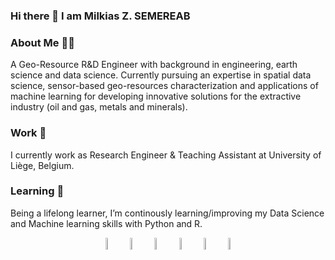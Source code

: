 ### Hi there 👋 I am Milkias Z. SEMEREAB

<!--
**milkiaszerai/milkiaszerai** is a ✨ _special_ ✨ repository because its `README.md` (this file) appears on your GitHub profile.

Here are some ideas to get you started:

- 🔭 I’m currently working on ...
- 🌱 I’m currently learning ...
- 👯 I’m looking to collaborate on ...
- 🤔 I’m looking for help with ...
- 💬 Ask me about ...
- 📫 How to reach me: ...
- 😄 Pronouns: ...
- ⚡ Fun fact: ...
-->
### About Me 👨‍💼
A Geo-Resource R&D Engineer with background in engineering, earth science and data science. Currently pursuing an expertise in spatial data science, sensor-based geo-resources characterization and applications of machine learning for developing innovative solutions for the extractive industry (oil and gas, metals and minerals). 

### Work 🔭
I currently work as Research Engineer & Teaching Assistant at University of Liège, Belgium. 

### Learning 🌱 
Being a lifelong learner, I’m continously learning/improving my Data Science and Machine learning skills with Python and R. 


<div 
<p align="center">
  <a href="https://www.uee.uliege.be/cms/c_3483040/en/uee-repertoire?uid=u238339"><img width="7%" src="https://img.icons8.com/fluent/96/000000/domain.png" alt="University website"/></a>
  <a href="https://twitter.com/milkias_zerai"><img width="7%" src="https://img.icons8.com/color/96/000000/twitter-squared.png" alt="twitter"/></a>
  <a href="https://app.datacamp.com/profile/milkiaszerai"><img width="7%" src="https://drive.google.com/file/d/1aI2W6SyNeW3Me895-4iWIIeEF2WvdVcS/view?usp=sharing" alt="DataCamp"/></a>
  <a href="https://www.linkedin.com/in/milkias-z-semereab-904542194/"><img width="7%" src="https://img.icons8.com/color/96/000000/linkedin.png" alt="linkedin"/></a>
  <a href="https://github.com/milkiaszerai/milkiaszerai/"><img width="7%" src="https://img.icons8.com/color/96/000000/github.png" alt="linkedin"/></a>
  <a href="https://www.researchgate.net/profile/Milkias-Z-Semereab-2"><img width="7%" src="https://www.facebook.com/ResearchGate/photos/a.497137396208/10157892330806209/" alt="ResearchGate"/></a>
  
